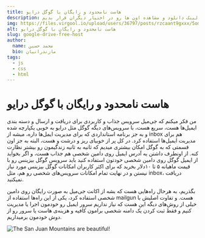 ```yaml
---
title: هاست نامحدود و رایگان با گوگل درایو
description: همه میدونیم که گوگل درایو یه فضای 15 گیگ رایگان در اختیارمون میزاره که میتونیم فایل های خودمون رو آپلود کنیم و هر موقع بخوایم بهش دسترسی داشته باشیم و حتی لینک دانلود و مشاهده اون ها رو در اختیار دیگران قرار بدیم.
img: https://files.virgool.io/upload/users/36797/posts/rzcaant9gxxx/5omute8lkpgh.png
alt: هاست نامحدود و رایگان با گوگل درایو
slug: google-drive-free-host
author:
  name: محمد حسین
  bio: مازندرانیان
tags:
  - js    
  - css
  - html
---
```


<h1 class="has-text-centered title is-1">هاست نامحدود و رایگان با گوگل درایو</h1>

من فکر میکنم که جی‌میل سرویس جذاب و کاربردی برای دریافت و ارسال و دسته بندی ایمیل‌ها هست، سریع هست، با سرویس‌های دیگه گوگل مثل درایو به خوبی یکپارچه شده و به جز برنامه استانداردی که برای مدیریت ایمل‌ها داره، میشه از inbox هم برای مدیریت ایمیل‌ها استفاده کرد. در کل پر از خوبیای ریز و درشت و هست، البته به جز اون قسمتی که به گوگل امکان بیشتری میدیم که ثانیه به ثانیه زندگیمون رو بیشتر نظارت کنه.
از اونطرف داشتن یه آدرس ایمیل روی دامین شخصی هم جذاب هست، و اگر بخواید از ایمیل گوگل روی دامین شخصی خودتون استفاده کنید باید سرویس گوگل بیزینس رو با قیمت ماهیانه ۵ تا ۱۰دلار بخرید که برای اکثر کاربران امکانات گوگل بیزینس مورد نیاز نیستن و در نهایت تمام امکانات سرویس‌های شخصی رو هم، مثل inbox، دریافت نمیکنید.

بگذریم، به هرحال راه‌هایی هست که بشه از اکانت جی‌میل به صورت رایگان روی دامین شخصی استفاده کرد، یکی از این راه‌ها استفاده از mailgun هست. و تفاوت اصلیش با خیلی از روش‌های دیگه این هست که نیاز نداریم سرور ایمیل رو خودمون اجرا یا مدیریت کنیم و فقط ثبت کردن یک دامنه شخصی برامون کافیه و هزینه‌ی هاست یا سرور رو از دوش خودمون برمیداریم.

![The San Juan Mountains are beautiful!](https://files.virgool.io/upload/users/36797/posts/rzcaant9gxxx/5omute8lkpgh.png "San Juan Mountains")